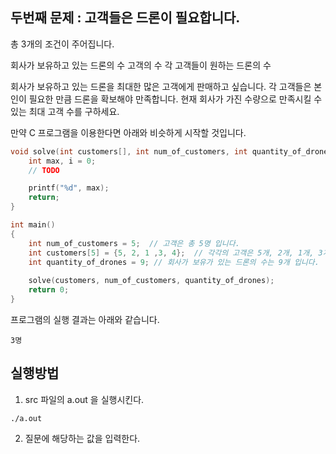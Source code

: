 ## 두번째 문제 : 고객들은 드론이 필요합니다.

총 3개의 조건이 주어집니다.

회사가 보유하고 있는 드론의 수
고객의 수
각 고객들이 원하는 드론의 수

회사가 보유하고 있는 드론을 최대한 많은 고객에게 판매하고 싶습니다.
각 고객들은 본인이 필요한 만큼 드론을 확보해야 만족합니다.
현재 회사가 가진 수량으로 만족시킬 수 있는 최대 고객 수를 구하세요.

만약 C 프로그램을 이용한다면 아래와 비슷하게 시작할 것입니다.

```c
void solve(int customers[], int num_of_customers, int quantity_of_drones) {
    int max, i = 0;
    // TODO

    printf("%d", max);
    return;
}

int main()
{
    int num_of_customers = 5;  // 고객은 총 5명 입니다.
    int customers[5] = {5, 2, 1 ,3, 4};  // 각각의 고객은 5개, 2개, 1개, 3개, 4개의 드론이 필요합니다.
    int quantity_of_drones = 9; // 회사가 보유가 있는 드론의 수는 9개 입니다.
    
    solve(customers, num_of_customers, quantity_of_drones);
    return 0;
}
```

프로그램의 실행 결과는 아래와 같습니다.

```
3명
```
## 실행방법
1. src 파일의 a.out 을 실행시킨다.
```
./a.out
```
2. 질문에 해당하는 값을 입력한다.
